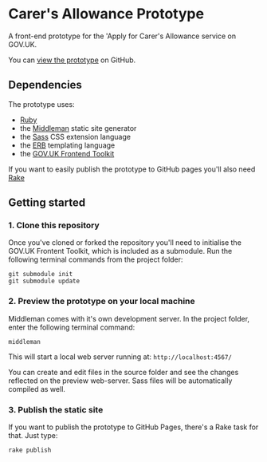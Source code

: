 # Carer's Allowance Prototype

A front-end prototype for the 'Apply for Carer's Allowance service on GOV.UK.

You can [view the prototype](http://alphagov.github.io/carers-allowance-prototype/) on GitHub.


## Dependencies

The prototype uses:

* [Ruby](https://www.ruby-lang.org/en/)
* the [Middleman](http://middlemanapp.com) static site generator
* the [Sass](http://sass-lang.com/) CSS extension language
* the [ERB](http://middlemanapp.com/basics/templates/) templating language
* the [GOV.UK Frontend Toolkit](https://github.com/alphagov/govuk_frontend_toolkit)

If you want to easily publish the prototype to GitHub pages you'll also need [Rake](http://rake.rubyforge.org/)

## Getting started

### 1. Clone this repository

Once you've cloned or forked the repository you'll need to initialise the GOV.UK Frontent Toolkit, which is included as a submodule. Run the following terminal commands from the project folder:

	git submodule init
	git submodule update


### 2. Preview the prototype on your local machine

Middleman comes with it's own development server. In the project folder, enter the following terminal command:

	middleman

This will start a local web server running at: `http://localhost:4567/`

You can create and edit files in the source folder and see the changes reflected on the preview web-server. Sass files will be automatically compiled as well.

### 3. Publish the static site

If you want to publish the prototype to GitHub Pages, there's a Rake task for that. Just type:

	rake publish


